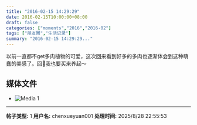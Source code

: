 ```yaml
---
title: "2016-02-15 14:29:29"
date: 2016-02-15T10:00:00+08:00
draft: false
categories: ["moments","2016","2016-02"]
tags: ["朋友圈","生活记录"]
summary: "2016-02-15 14:29:29..."
---
```


以前一直都不get多肉植物的可爱，这次回来看到好多的多肉也逐渐体会到这种萌蠢的美感了。回🍁我也要买来养起～

## 媒体文件

- ![Media 1](/Moments/photos/2016-02-15/201602151429290.jpg)

---

**帖子类型:** 1
**用户名:** chenxueyuan001
**处理时间:** 2025/8/28 22:55:53